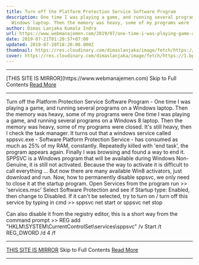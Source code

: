 ```yaml
---
title: Turn off the Platform Protection Service Software Program
description: One time I was playing a game, and running several programs on a
  Windows laptop. Then the memory was heavy, some of my programs were
author: Dimas Lanjaka Kumala Indra
url: https://www.webmanajemen.com/2019/07/one-time-i-was-playing-game-and-running.html
date: 2019-07-21T01:20:57+07:00
updated: 2019-07-20T18:20:00.000Z
thumbnail: https://res.cloudinary.com/dimaslanjaka/image/fetch/https://1.bp.blogspot.com/-RgpJNTI1w90/Uy4W4qlHVuI/AAAAAAAAAf4/JozWbUyJgts/s1600/spp.png
cover: https://res.cloudinary.com/dimaslanjaka/image/fetch/https://1.bp.blogspot.com/-RgpJNTI1w90/Uy4W4qlHVuI/AAAAAAAAAf4/JozWbUyJgts/s1600/spp.png
---
```


<hr/> [THIS SITE IS MIRROR](https://www.webmanajemen.com) Skip to Full Contents <a href="https://www.webmanajemen.com/2019/07/one-time-i-was-playing-game-and-running.html" rel="follow" class="button" id="read-more">Read More</a> <hr/> Turn off the Platform Protection Service Software Program - One time I was playing a game, and running several programs on a Windows laptop. Then the memory was heavy, some of my programs were One time I was playing a game, and running several programs on a Windows 8 laptop. Then the memory was heavy, some of my programs were closed. It's still heavy, then I check the task manager. It turns out that a windows service called sppsvc.exe - Software Platform Protection Service - has consumed as much as 25% of my RAM, constantly. Repeatedly killed with 'end task', the program appears again. Finally I was browsing and found a way to end it.
SPPSVC is a Windows program that will be available during Windows Non-Genuine, it is still not activated. Because the way to activate it is difficult to call everything ... But now there are many available Win8 activators, just download and run. Now, how to permanently disable sppsvc, we only need to close it at the startup program.
Open Services from the program run >> 'services.msc'
Select Software Protection and see if Startup type: Enabled, then change to Disabled. If it can't be selected, try to turn on / turn off this service by typing in cmd >>
sppsvc net start
or
sppsvc net stop


Can also disable it from the registry editor, this is a short way from the command prompt >> 
REG add "HKLM\SYSTEM\CurrentControlSet\services\sppsvc" /v Start /t REG_DWORD /d 4 /f <hr/> [THIS SITE IS MIRROR](https://www.webmanajemen.com) Skip to Full Contents <a href="https://www.webmanajemen.com/2019/07/one-time-i-was-playing-game-and-running.html" rel="follow" class="button" id="read-more">Read More</a> <hr/>